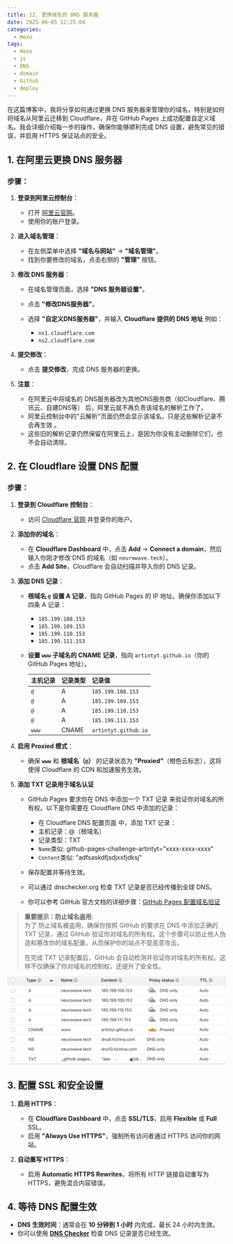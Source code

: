 ```yaml
---
title: 12. 更换域名的 DNS 服务器
date: 2025-06-05 12:25:04
categories: 
  - Hexo
tags: 
  - Hexo
  - js
  - DNS
  - domain
  - Github
  - deploy
---
```



在这篇博客中，我将分享如何通过更换 DNS 服务器来管理你的域名，特别是如何将域名从阿里云迁移到 Cloudflare，并在 GitHub Pages 上成功配置自定义域名。我会详细介绍每一步的操作，确保你能够顺利完成 DNS 设置，避免常见的错误，并启用 HTTPS 保证站点的安全。

## **1. 在阿里云更换 DNS 服务器**

### 步骤：

1. **登录到阿里云控制台**：

   * 打开 [阿里云官网](https://www.aliyun.com/)。
   * 使用你的账户登录。

2. **进入域名管理**：

   * 在左侧菜单中选择 **"域名与网站"** -> **"域名管理"**。
   * 找到你要修改的域名，点击右侧的 **"管理"** 按钮。

3. **修改 DNS 服务器**：

   * 在域名管理页面，选择 **"DNS 服务器设置"**。
   * 点击 **"修改DNS服务器"**。
   * 选择 **"自定义DNS服务器"**，并输入 **Cloudflare 提供的 DNS 地址** 例如：

     * `ns1.cloudflare.com`
     * `ns2.cloudflare.com`

4. **提交修改**：

   * 点击 **提交修改**，完成 DNS 服务器的更换。

5. **注意**：

    - 在阿里云中将域名的 DNS服务器改为其他DNS服务商（如Cloudflare、腾讯云、自建DNS等） 后，阿里云就不再负责该域名的解析工作了。
    - 阿里云控制台中的"云解析"页面仍然会显示该域名，只是这些解析记录不会再生效 。
    - 这些旧的解析记录仍然保留在阿里云上，是因为你没有主动删除它们，也不会自动清除。

## **2. 在 Cloudflare 设置 DNS 配置**

### 步骤：

1. **登录到 Cloudflare 控制台**：

   * 访问 [Cloudflare 官网](https://www.cloudflare.com/) 并登录你的账户。

2. **添加你的域名**：

   * 在 **Cloudflare Dashboard** 中，点击 **Add** -> **Connect a domain**，然后输入你刚才修改 DNS 的域名（如 `neurowave.tech`）。
   * 点击 **Add Site**，Cloudflare 会自动扫描并导入你的 DNS 记录。

3. **添加 DNS 记录**：

   * **根域名 `@` 设置 A 记录**，指向 GitHub Pages 的 IP 地址。确保你添加以下四条 A 记录：

     * `185.199.108.153`
     * `185.199.109.153`
     * `185.199.110.153`
     * `185.199.111.153`

   * **设置 `www` 子域名的 CNAME 记录**，指向 `artintyt.github.io`（你的 GitHub Pages 地址）。

     | 主机记录  | 记录类型  | 记录值                  |
     | ----- | ----- | -------------------- |
     | `@`   | A     | `185.199.108.153`    |
     | `@`   | A     | `185.199.109.153`    |
     | `@`   | A     | `185.199.110.153`    |
     | `@`   | A     | `185.199.111.153`    |
     | `www` | CNAME | `artintyt.github.io` |

4. **启用 Proxied 模式**：

   * 确保 **`www`** 和 **根域名（`@`）** 的记录状态为 **"Proxied"**（橙色云标志），这将使得 Cloudflare 的 CDN 和加速服务生效。


5. **添加 TXT 记录用于域名认证**  

    - GitHub Pages 要求你在 DNS 中添加一个 TXT 记录 来验证你对域名的所有权。以下是你需要在 Cloudflare DNS 中添加的记录：

        - 在 Cloudflare DNS 配置页面 中，添加 TXT 记录：
        - 主机记录：@（根域名）
        - 记录类型：TXT
        - `Name`类似: github-pages-challenge-artintyt="xxxx-xxxx-xxxx"
        - `Content`类似: "adfsaskdfjsdjxxfjdksj"
    
    - 保存配置并等待生效。

    - 可以通过 dnschecker.org 检查 TXT 记录是否已经传播到全球 DNS。
        
    - 你可以参考 GitHub 官方文档的详细步骤：[GitHub Pages 配置域名验证](https://docs.github.com/en/pages/configuring-a-custom-domain-for-your-github-pages-site/verifying-your-custom-domain-for-github-pages) 

>**重要提示：防止域名盗用**:  
>为了 防止域名被盗用，确保你按照 GitHub 的要求在 DNS 中添加正确的 TXT 记录，通过 GitHub 验证你对域名的所有权。这个步骤可以防止他人伪造和篡改你的域名配置，从而保护你的站点不受恶意攻击。
>
>在完成 TXT 记录配置后，GitHub 会自动检测并验证你对域名的所有权。这样不仅确保了你对域名的控制权，还提升了安全性。

<img src="/images/DNS.png" style="display: block; margin: 0 auto;" />

## **3. 配置 SSL 和安全设置**

1. **启用 HTTPS**：

   * 在 **Cloudflare Dashboard** 中，点击 **SSL/TLS**，启用 **Flexible** 或 **Full** SSL。
   * 启用 **"Always Use HTTPS"**，强制所有访问者通过 HTTPS 访问你的网站。

2. **自动重写 HTTPS**：

   * 启用 **Automatic HTTPS Rewrites**，将所有 HTTP 链接自动重写为 HTTPS，避免混合内容错误。


## **4. 等待 DNS 配置生效**

* **DNS 生效时间**：通常会在 **10 分钟到 1 小时** 内完成，最长 24 小时内生效。
* 你可以使用 **[DNS Checker](https://dnschecker.org/)** 检查 DNS 记录是否已经生效。

